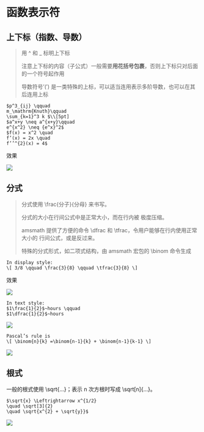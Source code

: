 # 函数表示符

## 上下标（指数、导数）

> 用 ^ 和 _ 标明上下标
>
> 注意上下标的内容（子公式）一般需要**用花括号包裹**，否则上下标只对后面的一个符号起作用
>
> 导数符号’(′) 是一类特殊的上标，可以适当连用表示多阶导数，也可以在其后连用上标

```
$p^3_{ij} \qquad 
m_\mathrm{Knuth}\qquad 
\sum_{k=1}^3 k $\\[5pt] 
$a^x+y \neq a^{x+y}\qquad 
e^{x^2} \neq {e^x}^2$
$f(x) = x^2 \quad 
f’(x) = 2x \quad 
f’’^{2}(x) = 4$ 
```

效果

![](https://raw.githubusercontent.com/ZanderZhao/images/master/img2019/20191007183631.png)



## 分式

> 分式使用 \frac{分子}{分母} 来书写。
>
> 分式的大小在行间公式中是正常大小，而在行内被 极度压缩。
>
> amsmath 提供了方便的命令 \dfrac 和 \tfrac，令用户能够在行内使用正常大小的 行间公式，或是反过来。
>
> 特殊的分式形式，如二项式结构，由 amsmath 宏包的 \binom 命令生成

```
In display style: 
\[ 3/8 \qquad \frac{3}{8} \qquad \tfrac{3}{8} \]
```

效果

![](https://raw.githubusercontent.com/ZanderZhao/images/master/img2019/20191007183727.png)

```
In text style: 
$1\frac{1}{2}$~hours \qquad
$1\dfrac{1}{2}$~hours
```

![](https://raw.githubusercontent.com/ZanderZhao/images/master/img2019/20191007183824.png)



```
Pascal’s rule is 
\[ \binom{n}{k} =\binom{n-1}{k} + \binom{n-1}{k-1} \]
```



![](https://raw.githubusercontent.com/ZanderZhao/images/master/img2019/20191007183905.png)

## 根式

一般的根式使用 \sqrt{...}；表示 n 次方根时写成 \sqrt[n]{...}。

```
$\sqrt{x} \Leftrightarrow x^{1/2} 
\quad \sqrt[3]{2} 
\quad \sqrt{x^{2} + \sqrt{y}}$
```

![](https://raw.githubusercontent.com/ZanderZhao/images/master/img2019/20191007183958.png)



























